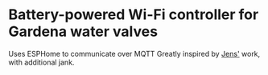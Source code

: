 # Battery-powered Wi-Fi controller for Gardena water valves
Uses ESPHome to communicate over MQTT
Greatly inspired by [Jens'](https://github.com/jnsbyr/esp8266-gardena1251) work, with additional jank.
